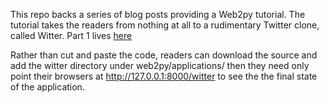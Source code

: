 This repo backs a series of blog posts providing a Web2py tutorial. The tutorial takes the readers from nothing at all to a rudimentary Twitter clone, called Witter. Part 1 lives [here](http://fragile.org.uk/2013/06/twitter-clone-tutorial-in-web2py-part-1-getting-started/ "Twitter Clone Tutorial in Web2Py Part 1 - Getting started")

Rather than cut and paste the code, readers can download the source and add the witter directory under web2py/applications/ then they need only point their browsers at http://127.0.0.1:8000/witter to see the the final state of the application.

